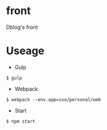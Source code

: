 # front
Dblog's front

# Useage
- Gulp
```
$ gulp
```
- Webpack
```
$ webpack --env.app=sso/personal/web
```

- Start
```
$ npm start
```